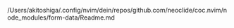 /Users/akitoshiga/.config/nvim/dein/repos/github.com/neoclide/coc.nvim/node_modules/form-data/Readme.md